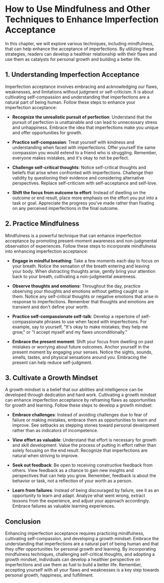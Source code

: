 How to Use Mindfulness and Other Techniques to Enhance Imperfection Acceptance
=======================================================================================

In this chapter, we will explore various techniques, including mindfulness, that can help enhance the acceptance of imperfections. By utilizing these strategies, readers can develop a healthier relationship with their flaws and use them as catalysts for personal growth and building a better life.

**1. Understanding Imperfection Acceptance**
--------------------------------------------

Imperfection acceptance involves embracing and acknowledging our flaws, weaknesses, and limitations without judgment or self-criticism. It is about cultivating self-compassion and understanding that imperfections are a natural part of being human. Follow these steps to enhance your imperfection acceptance:

* **Recognize the unrealistic pursuit of perfection**: Understand that the pursuit of perfection is unattainable and can lead to unnecessary stress and unhappiness. Embrace the idea that imperfections make you unique and offer opportunities for growth.

* **Practice self-compassion**: Treat yourself with kindness and understanding when faced with imperfections. Offer yourself the same compassion you would extend to a friend who is struggling. Remember, everyone makes mistakes, and it's okay to not be perfect.

* **Challenge self-critical thoughts**: Notice self-critical thoughts and beliefs that arise when confronted with imperfections. Challenge their validity by questioning their evidence and considering alternative perspectives. Replace self-criticism with self-acceptance and self-love.

* **Shift the focus from outcome to effort**: Instead of dwelling on the outcome or end result, place more emphasis on the effort you put into a task or goal. Appreciate the progress you've made rather than fixating on any perceived imperfections in the final outcome.

**2. Practice Mindfulness**
---------------------------

Mindfulness is a powerful technique that can enhance imperfection acceptance by promoting present-moment awareness and non-judgmental observation of experiences. Follow these steps to incorporate mindfulness into enhancing imperfection acceptance:

* **Engage in mindful breathing**: Take a few moments each day to focus on your breath. Notice the sensation of the breath entering and leaving your body. When distracting thoughts arise, gently bring your attention back to your breath, cultivating a non-judgmental awareness.

* **Observe thoughts and emotions**: Throughout the day, practice observing your thoughts and emotions without getting caught up in them. Notice any self-critical thoughts or negative emotions that arise in response to imperfections. Remember that thoughts and emotions are transient and don't define your worth.

* **Practice self-compassionate self-talk**: Develop a repertoire of self-compassionate phrases to use when faced with imperfections. For example, say to yourself, "It's okay to make mistakes; they help me grow," or "I accept myself and my flaws unconditionally."

* **Embrace the present moment**: Shift your focus from dwelling on past mistakes or worrying about future outcomes. Anchor yourself in the present moment by engaging your senses. Notice the sights, sounds, smells, tastes, and physical sensations around you. Embracing the present can help reduce self-judgment.

**3. Cultivate a Growth Mindset**
---------------------------------

A growth mindset is a belief that our abilities and intelligence can be developed through dedication and hard work. Cultivating a growth mindset can enhance imperfection acceptance by reframing flaws as opportunities for growth and learning. Follow these steps to develop a growth mindset:

* **Embrace challenges**: Instead of avoiding challenges due to fear of failure or making mistakes, embrace them as opportunities to learn and improve. See setbacks as stepping stones toward personal development rather than as indicators of incompetence.

* **View effort as valuable**: Understand that effort is necessary for growth and skill development. Value the process of putting in effort rather than solely focusing on the end result. Recognize that imperfections are natural when striving to improve.

* **Seek out feedback**: Be open to receiving constructive feedback from others. View feedback as a chance to gain new insights and perspectives that can help you grow. Remember, feedback is about the behavior or task, not a reflection of your worth as a person.

* **Learn from failures**: Instead of being discouraged by failure, see it as an opportunity to learn and adapt. Analyze what went wrong, extract lessons from the experience, and adjust your approach accordingly. Embrace failures as valuable learning experiences.

**Conclusion**
--------------

Enhancing imperfection acceptance requires practicing mindfulness, cultivating self-compassion, and developing a growth mindset. Embrace the understanding that imperfections are a natural part of being human and that they offer opportunities for personal growth and learning. By incorporating mindfulness techniques, challenging self-critical thoughts, and adopting a growth mindset, individuals can develop a healthier perspective on imperfections and use them as fuel to build a better life. Remember, accepting yourself with all your flaws and weaknesses is a key step towards personal growth, happiness, and fulfillment.
